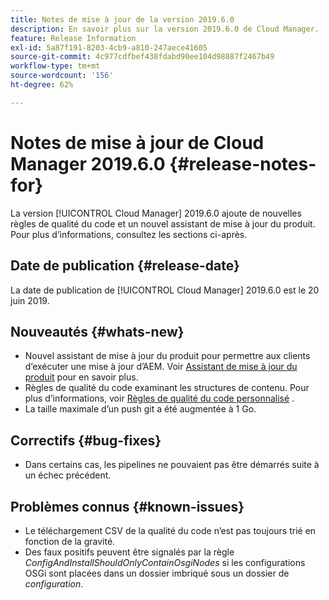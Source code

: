 ```yaml
---
title: Notes de mise à jour de la version 2019.6.0
description: En savoir plus sur la version 2019.6.0 de Cloud Manager.
feature: Release Information
exl-id: 5a87f191-8203-4cb9-a810-247aece41605
source-git-commit: 4c977cdfbef438fdabd90ee104d98887f2467b49
workflow-type: tm+mt
source-wordcount: '156'
ht-degree: 62%

---
```


# Notes de mise à jour de Cloud Manager 2019.6.0 {#release-notes-for}

La version [!UICONTROL Cloud Manager] 2019.6.0 ajoute de nouvelles règles de qualité du code et un nouvel assistant de mise à jour du produit. Pour plus d’informations, consultez les sections ci-après.

## Date de publication {#release-date}

La date de publication de [!UICONTROL Cloud Manager] 2019.6.0 est le 20 juin 2019.

## Nouveautés {#whats-new}

* Nouvel assistant de mise à jour du produit pour permettre aux clients d’exécuter une mise à jour d’AEM. Voir [Assistant de mise à jour du produit](/help/product-update-wizard/overview.md) pour en savoir plus.
* Règles de qualité du code examinant les structures de contenu. Pour plus d’informations, voir [Règles de qualité du code personnalisé](/help/using/custom-code-quality-rules.md) .
* La taille maximale d’un push git a été augmentée à 1 Go.

## Correctifs {#bug-fixes}

* Dans certains cas, les pipelines ne pouvaient pas être démarrés suite à un échec précédent.

## Problèmes connus {#known-issues}

* Le téléchargement CSV de la qualité du code n’est pas toujours trié en fonction de la gravité.
* Des faux positifs peuvent être signalés par la règle *ConfigAndInstallShouldOnlyContainOsgiNodes* si les configurations OSGi sont placées dans un dossier imbriqué sous un dossier de *configuration*.
